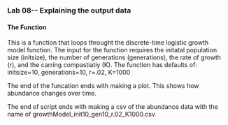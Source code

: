 ### Lab 08-- Explaining the output data

#### The Function 
This is a function that loops throught the discrete-time logistic growth model function. 
The input for the function requires the initatal population size (initsize), the number of generations (generations),
the rate of growth (r), and the carring compastiatiy (K). The function has defaults of: 
initsize=10, generations=10, r=.02, K=1000

The end of the funcation ends with making a plot. This shows how abundance changes over time. 

The end of script ends with making a csv of the abundance data with the name of growthModel_init10_gen10_r.02_K1000.csv